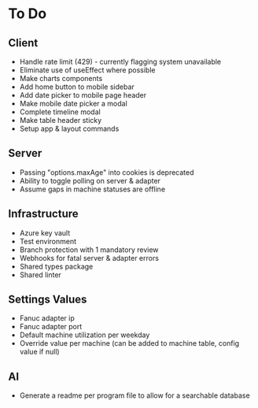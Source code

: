 # To Do

## Client

- Handle rate limit (429) - currently flagging system unavailable
- Eliminate use of useEffect where possible
- Make charts components
- Add home button to mobile sidebar
- Add date picker to mobile page header
- Make mobile date picker a modal
- Complete timeline modal
- Make table header sticky
- Setup app & layout commands

## Server

- Passing "options.maxAge" into cookies is deprecated
- Ability to toggle polling on server & adapter
- Assume gaps in machine statuses are offline

## Infrastructure

- Azure key vault
- Test environment
- Branch protection with 1 mandatory review
- Webhooks for fatal server & adapter errors
- Shared types package
- Shared linter

## Settings Values

- Fanuc adapter ip
- Fanuc adapter port
- Default machine utilization per weekday
- Override value per machine (can be added to machine table, config value if null)

## AI

- Generate a readme per program file to allow for a searchable database
